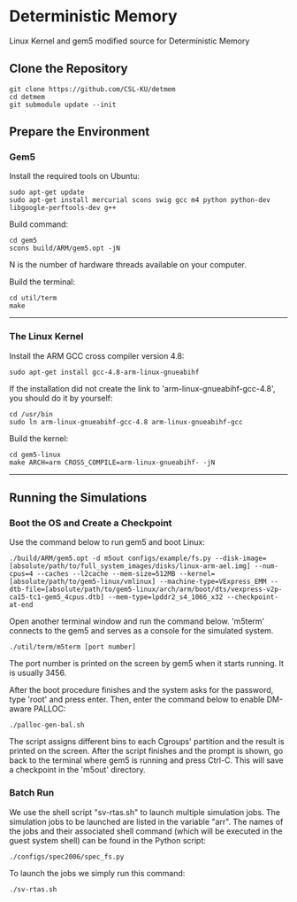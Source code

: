 # Deterministic Memory
Linux Kernel and gem5 modified source for Deterministic Memory

## Clone the Repository
```
git clone https://github.com/CSL-KU/detmem
cd detmem
git submodule update --init
```

## Prepare the Environment
### Gem5
Install the required tools on Ubuntu:
```
sudo apt-get update
sudo apt-get install mercurial scons swig gcc m4 python python-dev libgoogle-perftools-dev g++
```

Build command:
```
cd gem5
scons build/ARM/gem5.opt -jN
```
N is the number of hardware threads available on your computer.

Build the terminal:
```
cd util/term
make
```
___

### The Linux Kernel
Install the ARM GCC cross compiler version 4.8:
```
sudo apt-get install gcc-4.8-arm-linux-gnueabihf
```
If the installation did not create the link to 'arm-linux-gnueabihf-gcc-4.8', you should do it by yourself:
```
cd /usr/bin
sudo ln arm-linux-gnueabihf-gcc-4.8 arm-linux-gnueabihf-gcc
```

Build the kernel:
```
cd gem5-linux
make ARCH=arm CROSS_COMPILE=arm-linux-gnueabihf- -jN
```
___

## Running the Simulations
### Boot the OS and Create a Checkpoint

Use the command below to run gem5 and boot Linux:

```
./build/ARM/gem5.opt -d m5out configs/example/fs.py --disk-image=[absolute/path/to/full_system_images/disks/linux-arm-ael.img] --num-cpus=4 --caches --l2cache --mem-size=512MB --kernel=[absolute/path/to/gem5-linux/vmlinux] --machine-type=VExpress_EMM --dtb-file=[absolute/path/to/gem5-linux/arch/arm/boot/dts/vexpress-v2p-ca15-tc1-gem5_4cpus.dtb] --mem-type=lpddr2_s4_1066_x32 --checkpoint-at-end
```

Open another terminal window and run the command below. 'm5term' connects to the gem5 and serves as a console for the simulated system. 
```
./util/term/m5term [port number]
```
The port number is printed on the screen by gem5 when it starts running. It is usually 3456.

After the boot procedure finishes and the system asks for the password, type 'root' and press enter. Then, enter the command below to enable DM-aware PALLOC:
```
./palloc-gen-bal.sh
```
The script assigns different bins to each Cgroups' partition and the result is printed on the screen. After the script finishes and the prompt is shown, go back to the terminal where gem5 is running and press Ctrl-C. This will save a checkpoint in the 'm5out' directory.

### Batch Run

We use the shell script "sv-rtas.sh" to launch multiple simulation jobs. The simulation jobs to be launched are listed in the variable "arr". The names of the jobs and their associated shell command (which will be executed in the guest system shell) can be found in the Python script:
```
./configs/spec2006/spec_fs.py
```
To launch the jobs we simply run this command:
```
./sv-rtas.sh
```